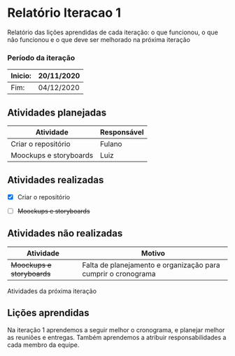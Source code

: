 # Relatório Iteracao 1

Relatório das lições aprendidas de cada iteração: o que funcionou, o que não funcionou e o que deve ser melhorado na próxima iteração
### Período da iteração
|Inicio:| 20/11/2020|
|-------|-----------|
| Fim: |   04/12/2020|


## Atividades planejadas
|Atividade| Responsável|
|-|-|
|Criar o repositório| Fulano|
|Moockups e storyboards | Luiz|


## Atividades realizadas
- [x] Criar o repositório
- [ ] ~~Moockups e storyboards~~


## Atividades não realizadas
|Atividade|Motivo|
|-|-|
|~~Moockups e storyboards~~| Falta de planejamento e organização para cumprir o cronograma|
Atividades da próxima iteração


## Lições aprendidas
Na iteração 1 aprendemos a seguir melhor o cronograma, e planejar melhor as reuniões e entregas. Também aprendemos a atribuir responsabilidades a cada membro da equipe.